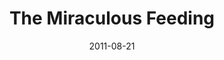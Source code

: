---
title: "The Miraculous Feeding"
speaker: "Alex Chu"
date: "2011-08-21"
sermonUrl: "//35.190.93.184/sermons/20110821_sunday_pastor_alex_the_miraculous_feeding.mp3"
---